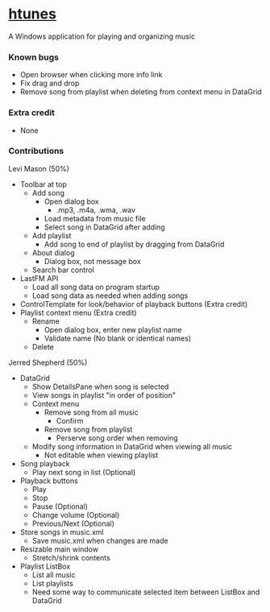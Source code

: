 # [htunes](https://github.com/ShepherdJerred/htunes)
A Windows application for playing and organizing music

### Known bugs
* Open browser when clicking more info link
* Fix drag and drop
* Remove song from playlist when deleting from context menu in DataGrid

### Extra credit
* None

### Contributions
Levi Mason (50%)
* Toolbar at top
    * Add song
        * Open dialog box
            * .mp3, .m4a, .wma, .wav
        * Load metadata from music file
        * Select song in DataGrid after adding
    * Add playlist
        * Add song to end of playlist by dragging from DataGrid
    * About dialog
        * Dialog box, not message box
    * Search bar control
* LastFM API
    * Load all song data on program startup
    * Load song data as needed when adding songs
* ControlTemplate for look/behavior of playback buttons (Extra credit)
* Playlist context menu (Extra credit)
    * Rename
        * Open dialog box, enter new playlist name
        * Validate name (No blank or identical names)
    * Delete

Jerred Shepherd (50%)
* DataGrid
    * Show DetailsPane when song is selected
    * View songs in playlist "in order of position"
    * Context menu
        * Remove song from all music
            * Confirm
        * Remove song from playlist
            * Perserve song order when removing
    * Modify song information in DataGrid when viewing all music
        * Not editable when viewing playlist
* Song playback
    * Play next song in list (Optional)
* Playback buttons
    * Play
    * Stop
    * Pause (Optional)
    * Change volume (Optional)
    * Previous/Next (Optional)
* Store songs in music.xml
    * Save music.xml when changes are made
* Resizable main window
    * Stretch/shrink contents
* Playlist ListBox
    * List all music
    * List playlists
    * Need some way to communicate selected item between ListBox and DataGrid
